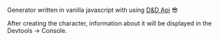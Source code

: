 Generator written in vanilla javascript with using [D&D Api](http://www.dnd5eapi.co/) :sunglasses:


After creating the character, information about it will be displayed in the Devtools -> Console.
